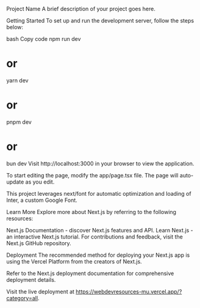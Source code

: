 
Project Name
A brief description of your project goes here.

Getting Started
To set up and run the development server, follow the steps below:

bash
Copy code
npm run dev
# or
yarn dev
# or
pnpm dev
# or
bun dev
Visit http://localhost:3000 in your browser to view the application.

To start editing the page, modify the app/page.tsx file. The page will auto-update as you edit.

This project leverages next/font for automatic optimization and loading of Inter, a custom Google Font.

Learn More
Explore more about Next.js by referring to the following resources:

Next.js Documentation - discover Next.js features and API.
Learn Next.js - an interactive Next.js tutorial.
For contributions and feedback, visit the Next.js GitHub repository.

Deployment
The recommended method for deploying your Next.js app is using the Vercel Platform from the creators of Next.js.

Refer to the Next.js deployment documentation for comprehensive deployment details.

Visit the live deployment at https://webdevresources-mu.vercel.app/?category=all.
